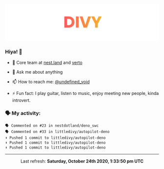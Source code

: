 
![](https://github.com/divy-work/divy-work/raw/master/assets/divy.png)

### Hiya! 👋

- 🔭 Core team at [nest.land](https://github.com/nestdotland/nest.land) and [verto](https://github.com/useverto/verto)

- 💬 Ask me about anything

- 📫 How to reach me: [@undefined_void](https://instagram.com/divy.exe)

- ⚡ Fun fact: I play guitar, listen to music, enjoy meeting new people, kinda introvert.

### 🗣 My activity:

```
🗣 Commented on #23 in nestdotland/deno_swc
🗣 Commented on #33 in littledivy/autopilot-deno
⬆️ Pushed 1 commit to littledivy/autopilot-deno
⬆️ Pushed 1 commit to littledivy/autopilot-deno
⬆️ Pushed 1 commit to littledivy/autopilot-deno
```

------------
<p align="center">Last refresh: <b>Saturday, October 24th 2020, 1:33:50 pm UTC</b></p>
